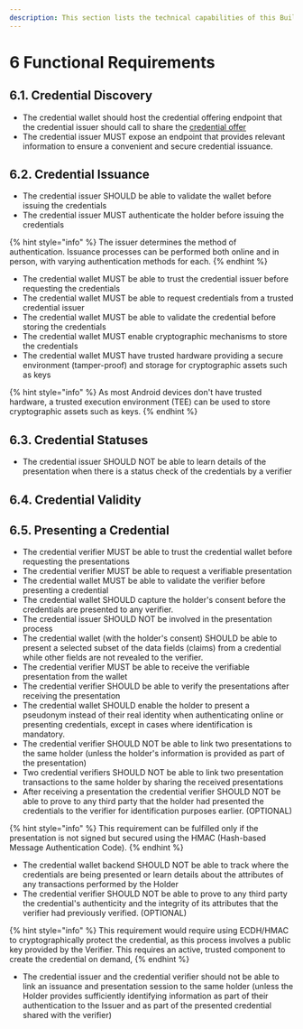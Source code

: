```yaml
---
description: This section lists the technical capabilities of this Building Block.
---
```


# 6 Functional Requirements

## 6.1. Credential Discovery

* The credential wallet should host the credential offering endpoint that the credential issuer should call to share the [credential offer](3-terminology.md)
* The credential issuer MUST expose an endpoint that provides relevant information to ensure a convenient and secure credential issuance.

## 6.2. Credential Issuance

* The credential issuer SHOULD be able to validate the wallet before issuing the credentials
* The credential issuer MUST authenticate the holder before issuing the credentials

{% hint style="info" %}
The issuer determines the method of authentication. Issuance processes can be performed both online and in person, with varying authentication methods for each.
{% endhint %}

* The credential wallet MUST be able to trust the credential issuer before requesting the credentials
* The credential wallet MUST be able to request credentials from a trusted credential issuer
* The credential wallet MUST be able to validate the credential before storing the credentials
* The credential wallet MUST enable cryptographic mechanisms to store the credentials
* The credential wallet MUST have trusted hardware providing a secure environment (tamper-proof) and storage for cryptographic assets such as keys

{% hint style="info" %}
As most Android devices don't have trusted hardware,  a trusted execution environment (TEE) can be used to store cryptographic assets such as keys.
{% endhint %}



## 6.3. Credential Statuses

* The credential issuer SHOULD NOT be able to learn details of the presentation when there is a status check of the credentials by a verifier

## 6.4. Credential Validity

## 6.5. Presenting a Credential

* The credential verifier MUST be able to trust the credential wallet before requesting the presentations
* The credential verifier MUST be able to request a verifiable presentation
* The credential wallet MUST be able to validate the verifier before presenting a credential
* The credential wallet SHOULD capture the holder's consent before the credentials are presented to any verifier.
* The credential issuer SHOULD NOT be involved in the presentation process
* The credential wallet (with the holder's consent) SHOULD be able to present a selected subset of the data fields (claims) from a credential while other fields are not revealed to the verifier.
* The credential verifier MUST be able to receive the verifiable presentation from the wallet
* The credential verifier SHOULD be able to verify the presentations after receiving the presentation
* The credential wallet SHOULD enable the holder to present a pseudonym instead of their real identity when authenticating online or presenting credentials, except in cases where identification is mandatory.
* The credential verifier SHOULD NOT be able to link two presentations to the same holder (unless the holder's information is provided as part of the presentation)
* Two credential verifiers SHOULD NOT be able to link two presentation transactions to the same holder by sharing the received presentations
* After receiving a presentation the credential verifier SHOULD NOT be able to prove to any third party that the holder had presented the credentials to the verifier for identification purposes earlier. (OPTIONAL)

{% hint style="info" %}
This requirement can be fulfilled only if the presentation is not signed but secured using the HMAC (Hash-based Message Authentication Code).
{% endhint %}

* The credential wallet backend SHOULD NOT be able to track where the credentials are being presented or learn details about the attributes of any transactions performed by the Holder&#x20;
* The credential verifier SHOULD NOT be able to prove to any third party the credential's authenticity and the integrity of its attributes that the verifier had previously verified. (OPTIONAL)

{% hint style="info" %}
This requirement would require using ECDH/HMAC to cryptographically protect the credential, as this process involves a public key provided by the Verifier. This requires an active, trusted component to create the credential on demand,
{% endhint %}

* The credential issuer and the credential verifier should not be able to link an issuance and presentation session to the same holder (unless the Holder provides sufficiently identifying information as part of their authentication to the Issuer and as part of the presented credential shared with the verifier)

